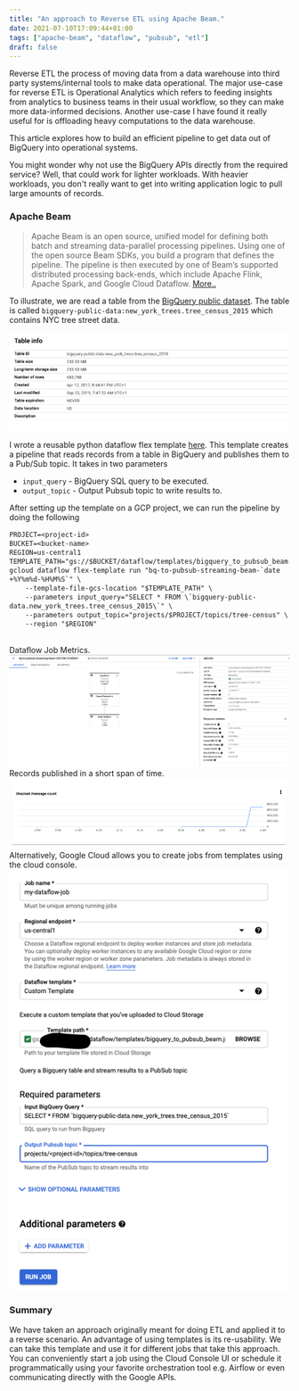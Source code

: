 ```yaml
---
title: "An approach to Reverse ETL using Apache Beam."
date: 2021-07-10T17:09:44+01:00
tags: ["apache-beam", "dataflow", "pubsub", "etl"]
draft: false
---
```


Reverse ETL the process of moving data from a data warehouse into third party systems/internal tools to make data
operational. The major use-case for reverse ETL is Operational Analytics which refers to feeding insights from analytics
to business teams in their usual workflow, so they can make more data-informed decisions. Another use-case I have found 
it really useful for is offloading heavy computations to the data warehouse. 

This article explores how to build an efficient pipeline to get data out of BigQuery into operational systems.

You might wonder why not use the BigQuery APIs directly from the required service? Well, that could work for lighter 
workloads. With heavier workloads, you don't really want to get into writing application logic to pull large amounts of 
records. 

### Apache Beam 

>Apache Beam is an open source, unified model for defining both batch and streaming data-parallel processing pipelines. Using one of the open source Beam SDKs, you build a program that defines the pipeline. The pipeline is then executed by one of Beam’s supported distributed processing back-ends, which include Apache Flink, Apache Spark, and Google Cloud Dataflow. [More..](https://beam.apache.org/get-started/beam-overview/)

To illustrate, we are read a table from the [BigQuery public dataset](https://cloud.google.com/bigquery/public-data).
The table is called `bigquery-public-data:new_york_trees.tree_census_2015` which contains NYC tree street data.

![BigQuery Table Info](bq_tree_census_2015.png)

I wrote a reusable python dataflow flex template [here](https://github.com/dejii/bigquery-to-pubsub-beam). This template
creates a pipeline that reads records from a table in BigQuery and publishes them to a Pub/Sub topic. It takes in
two parameters 
- `input_query` - BigQuery SQL query to be executed.
- `output_topic` - Output Pubsub topic to write results to.

After setting up the template on a GCP project, we can run the pipeline by doing the following
```shell
PROJECT=<project-id>
BUCKET=<bucket-name>
REGION=us-central1
TEMPLATE_PATH="gs://$BUCKET/dataflow/templates/bigquery_to_pubsub_beam.json"
gcloud dataflow flex-template run "bq-to-pubsub-streaming-beam-`date +%Y%m%d-%H%M%S`" \
    --template-file-gcs-location "$TEMPLATE_PATH" \
    --parameters input_query="SELECT * FROM \`bigquery-public-data.new_york_trees.tree_census_2015\`" \
    --parameters output_topic="projects/$PROJECT/topics/tree-census" \
    --region "$REGION"
```
\
Dataflow Job Metrics.
![Dataflow Job metrics](dataflow_job_metrics.png)
\
Records published in a short span of time.
![Pubsub Message Count Graph](pubsub_msg_count_graph.png)
\
Alternatively, Google Cloud allows you to create jobs from templates using the cloud console.
![Dataflow Cloud Console UI](dataflow_cloud_console_ui.png)


### Summary
We have taken an approach originally meant for doing ETL and applied it to a reverse scenario. An advantage of using 
templates is its re-usability. We can take this template and use it for different jobs that take this approach.
You can conveniently start a job using the Cloud Console UI or schedule it programmatically using your favorite
orchestration tool e.g. Airflow or even communicating directly with the Google APIs.